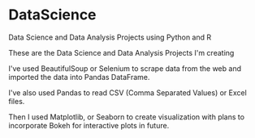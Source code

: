 # DataScience
Data Science and Data Analysis Projects using Python and R

These are the Data Science and Data Analysis Projects I'm creating

I've used BeautifulSoup or Selenium to scrape data from the web and imported the data into Pandas DataFrame.

I've also used Pandas to read CSV (Comma Separated Values) or Excel files.

Then I used Matplotlib, or Seaborn to create visualization with plans to incorporate Bokeh for interactive plots in future.
